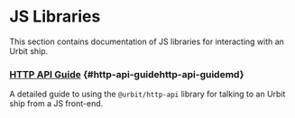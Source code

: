 # JS Libraries

This section contains documentation of JS libraries for interacting with an Urbit ship.

### [HTTP API Guide](http-api-guide.md) {#http-api-guidehttp-api-guidemd}

A detailed guide to using the `@urbit/http-api` library for talking to an Urbit ship from a JS front-end.
